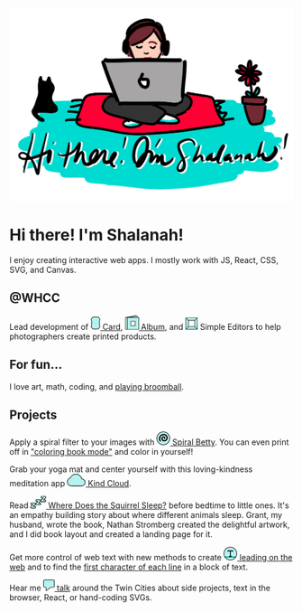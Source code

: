 ![](https://github.com/shalanah/shalanah/blob/master/shalanah.png?raw=true)

# Hi there! I'm Shalanah!

I enjoy creating interactive web apps. I mostly work with JS, React, CSS, SVG, and Canvas.

## @WHCC

Lead development of <a target="_blank" href="https://www.youtube.com/watch?v=gs2CZlUXrCo"><img src="https://github.com/shalanah/shalanah/blob/master/projects/whcc-card.png" height="24"/> Card</a>, <a target="_blank" href="https://www.youtube.com/watch?v=YjctUy61XSo"><img src="https://github.com/shalanah/shalanah/blob/master/projects/whcc-album.png" height="26"/> Album</a>, and <img src="https://github.com/shalanah/shalanah/blob/master/projects/whcc-simple.png" height="22"/> Simple Editors to help photographers create printed products.

## For fun...

I love art, math, coding, and [playing broomball](https://youtu.be/jXegEec5dC8?t=1973).

## Projects

Apply a spiral filter to your images with <a href="https://spiralbetty.com"><img src="https://github.com/shalanah/shalanah/blob/master/projects/spiral-betty.png" height="24"/> Spiral Betty</a>. You can even print off in ["coloring book mode"](https://www.youtube.com/watch?v=_rV4uJDW3l8) and color in yourself!

Grab your yoga mat and center yourself with this loving-kindness meditation app <a href="https://kindcloud.app"><img src="https://github.com/shalanah/shalanah/blob/master/projects/kind-cloud.png" height="22"/> Kind Cloud</a>.

Read <a href="https://wheredoesthesquirrelsleep.com"><img src="https://github.com/shalanah/shalanah/blob/master/projects/where-does-the-squirrel-sleep.png" height="22"/> Where Does the Squirrel Sleep?</a> before bedtime to little ones. It's an empathy building story about where different animals sleep. Grant, my husband, wrote the book, Nathan Stromberg created the delightful artwork, and I did book layout and created a landing page for it.

Get more control of web text with new methods to create <a href="https://github.com/shalanah/baseline"><img src="https://github.com/shalanah/shalanah/blob/master/projects/baseline.png" height="24"/> leading on the web</a> and to find the [first character of each line](https://github.com/shalanah/block-wrap-breaks) in a block of text.

Hear me <a href="https://github.com/shalanah/talks"><img src="https://github.com/shalanah/shalanah/blob/master/projects/talks.png" height="20"/> talk</a> around the Twin Cities about side projects, text in the browser, React, or hand-coding SVGs.

<!--
**shalanah/shalanah** is a ✨ _special_ ✨ repository because its `README.md` (this file) appears on your GitHub profile.

Here are some ideas to get you started:

- 🔭 I’m currently working on ...
- 🌱 I’m currently learning ...
- 👯 I’m looking to collaborate on ...
- 🤔 I’m looking for help with ...
- 💬 Ask me about ...
- 📫 How to reach me: ...
- 😄 Pronouns: ...
- ⚡ Fun fact: ...
-->
